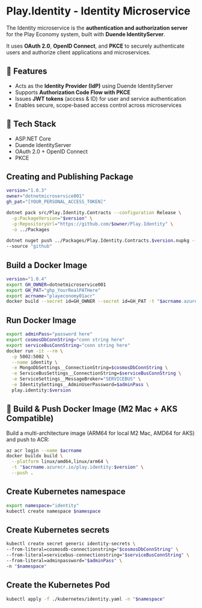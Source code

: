 # Play.Identity - Identity Microservice

The Identity microservice is the **authentication and authorization server** for the Play Economy system, built with **Duende IdentityServer**.

It uses **OAuth 2.0**, **OpenID Connect**, and **PKCE** to securely authenticate users and authorize client applications and microservices.

## 🔐 Features

- Acts as the **Identity Provider (IdP)** using Duende IdentityServer
- Supports **Authorization Code Flow with PKCE**
- Issues **JWT tokens** (access & ID) for user and service authentication
- Enables secure, scope-based access control across microservices

## 🧱 Tech Stack

- ASP.NET Core
- Duende IdentityServer
- OAuth 2.0 + OpenID Connect
- PKCE

## Creating and Publishing Package
```bash
version="1.0.3"
owner="dotnetmicroservice001"
gh_pat="[YOUR_PERSONAL_ACCESS_TOKEN]"

dotnet pack src/Play.Identity.Contracts --configuration Release \
  -p:PackageVersion="$version" \
  -p:RepositoryUrl="https://github.com/$owner/Play.Identity" \
  -o ../Packages
  
dotnet nuget push ../Packages/Play.Identity.Contracts.$version.nupkg --api-key $gh_pat \
--source "github"
```

## Build a Docker Image
```bash
version="1.0.4"
export GH_OWNER=dotnetmicroservice001
export GH_PAT="ghp_YourRealPATHere"
export acrname="playeconomy01acr"
docker build --secret id=GH_OWNER --secret id=GH_PAT -t "$acrname.azurecr.io/play.identity:$version" .
```

## Run Docker Image 
```bash 
export adminPass="password here"
export cosmosDbConnString="conn string here"
export serviceBusConnString="conn string here"
docker run -it --rm \
  -p 5002:5002 \
  --name identity \
  -e MongoDbSettings__ConnectionString=$cosmosDbConnString \
  -e ServiceBusSettings__ConnectionString=$serviceBusConnString \
  -e ServiceSettings__MessageBroker="SERVICEBUS" \
  -e IdentitySettings__AdminUserPassword=$adminPass \
  play.identity:$version
```

## 🐳 Build & Push Docker Image (M2 Mac + AKS Compatible)

Build a multi-architecture image (ARM64 for local M2 Mac, AMD64 for AKS) and push to ACR:
```bash
az acr login --name $acrname
docker buildx build \
  --platform linux/amd64,linux/arm64 \
  -t "$acrname.azurecr.io/play.identity:$version" \
  --push .
```

## Create Kubernetes namespace 
```bash 
export namespace="identity"
kubectl create namespace $namespace 
```

## Create Kubernetes secrets
```bash 
kubectl create secret generic identity-secrets \
--from-literal=cosmosdb-connectionstring="$cosmosDbConnString" \
--from-literal=servicebus-connectionstring="$serviceBusConnString" \
--from-literal=adminpassword="$adminPass" \
-n "$namespace"
```

## Create the Kubernetes Pod
```bash
kubectl apply -f ./kubernetes/identity.yaml -n "$namespace"
```